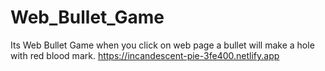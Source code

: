 # Web_Bullet_Game
Its Web Bullet Game when you click on web page a bullet will make a hole with red blood mark.
https://incandescent-pie-3fe400.netlify.app

